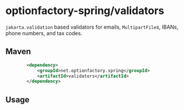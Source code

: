 # optionfactory-spring/validators

`jakarta.validation` based validators for emails, `MultipartFile`s, IBANs, phone numbers, and tax codes.

## Maven

```xml
        <dependency>
            <groupId>net.optionfactory.spring</groupId>
            <artifactId>validators</artifactId>
        </dependency>
```


## Usage


